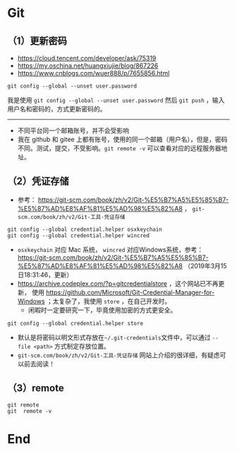 # Git

## （1）更新密码

- https://cloud.tencent.com/developer/ask/75319
- https://my.oschina.net/huangxiujie/blog/867226
- https://www.cnblogs.com/wuer888/p/7655856.html

```
git config --global --unset user.password
```


我是使用 `git config --global --unset user.password` 然后 `git push` ，输入用户名和密码的，方式更新密码的。

---

- 不同平台同一个邮箱账号，并不会受影响
- 我在 github 和 gitee 上都有账号，使用的同一个邮箱（用户名），但是，密码不同。测试，提交，不受影响。`git remote -v` 可以查看对应的远程服务器地址。

## （2）凭证存储

- 参考： <https://git-scm.com/book/zh/v2/Git-%E5%B7%A5%E5%85%B7-%E5%87%AD%E8%AF%81%E5%AD%98%E5%82%A8> ， `git-scm.com/book/zh/v2/Git-工具-凭证存储`

```
git config --global credential.helper osxkeychain
git config --global credential.helper wincred
```

- `osxkeychain` 对应 Mac 系统， `wincred` 对应Windows系统，参考： <https://git-scm.com/book/zh/v2/Git-%E5%B7%A5%E5%85%B7-%E5%87%AD%E8%AF%81%E5%AD%98%E5%82%A8>  （2019年3月15日18:31:46，更新）
- <https://archive.codeplex.com/?p=gitcredentialstore> ，这个网站已不再更新， 使用 <https://github.com/Microsoft/Git-Credential-Manager-for-Windows> ；太复杂了，我使用 `store` ，在自己开发时。
  - 闲暇时一定要研究一下，毕竟使用加密的方式更安全。

```
git config --global credential.helper store
```
- 默认是将密码以明文形式存放在`~/.git-credentials`文件中，可以通过 `--file <path>` 方式制定存放位置。
- `git-scm.com/book/zh/v2/Git-工具-凭证存储` 网站上介绍的很详细，有疑虑可以前去阅读！

## （3）remote

```
git remote
git  remote -v
```





















# End